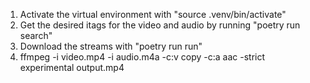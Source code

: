 1. Activate the virtual environment with "source .venv/bin/activate"
2. Get the desired itags for the video and audio by running "poetry run search"
3. Download the streams with "poetry run run"
4. ffmpeg -i video.mp4 -i audio.m4a -c:v copy -c:a aac -strict experimental output.mp4
